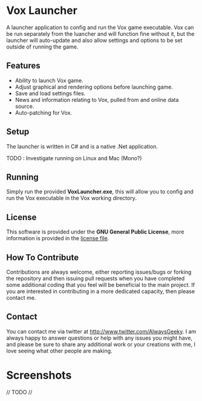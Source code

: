 # Vox Launcher

A launcher application to config and run the Vox game executable. Vox can be run separately from the luancher and will function fine without it, but the launcher will auto-update and also allow settings and options to be set outside of running the game.

## Features
* Ability to launch Vox game.
* Adjust graphical and rendering options before launching game.
* Save and load settings files.
* News and information relating to Vox, pulled from and online data source.
* Auto-patching for Vox.

## Setup
The launcher is written in C# and is a native .Net application.

TODO : Investigate running on Linux and Mac (Mono?)

## Running
Simply run the provided **VoxLauncher.exe**, this will allow you to config and run the Vox executable in the Vox working directory.

## License
This software is provided under the **GNU General Public License**, more information is provided in the [license file](https://github.com/AlwaysGeeky/VoxLauncher/blob/master/LICENSE.md).

## How To Contribute
Contributions are always welcome, either reporting issues/bugs or forking the repository and then issuing pull requests when you have completed some additional coding that you feel will be beneficial to the main project. If you are interested in contributing in a more dedicated capacity, then please contact me.

## Contact
You can contact me via twitter at http://www.twitter.com/AlwaysGeeky. I am always happy to answer questions or help with any issues you might have, and please be sure to share any additional work or your creations with me, I love seeing what other people are making.

# Screenshots
// TODO //
